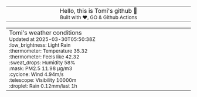 
<div align="center">
<table>
<tbody>
<td align="center">
<img width="2000" height="0"><br>
Hello, this is Tomi's github 👋<br>
<sup>Built with ❤️, GO & Github Actions</sup><br>
<img width="2000" height="0">
</td>
</tbody>
</table>
</div>
<table>
<tbody>
<td align="left">
<img width="2000" height="0"><br>
Tomi's weather conditions<br>
<sup>Updated at 2025-03-30T05:50:38Z</sup><br>
<sup>:low_brightness: Light Rain</sup><br>
<sup>:thermometer: Temperature 35.32 </sup><br>
<sup>:thermometer: Feels like 42.32</sup><br>
<sup>:sweat_drops: Humidity 58%</sup><br>
<sup>:mask: PM2.5 11.98 μg/m3</sup><br>
<sup>:cyclone: Wind 4.94m/s </sup><br>
<sup>:telescope: Visibility 10000m </sup><br>
<sup>:droplet: Rain 0.12mm/last 1h </sup><br>
<img width="2000" height="0">
</td>
<td align="left">
<img width="2000" height="0"><br>
<br>
<img width="2000" height="0">
</td>
</tbody>
</table>
</div>
    